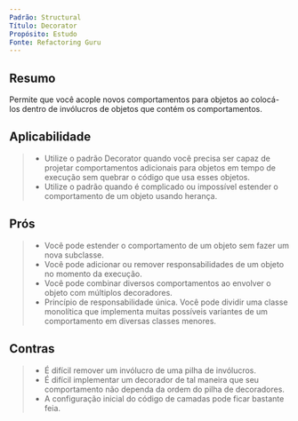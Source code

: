 ```yaml
---
Padrão: Structural
Título: Decorator
Propósito: Estudo
Fonte: Refactoring Guru
---
```


## Resumo
Permite que você acople novos comportamentos para objetos ao colocá-los dentro de invólucros de objetos que contém os comportamentos.

## Aplicabilidade
> * Utilize o padrão Decorator quando você precisa ser capaz de projetar comportamentos adicionais para objetos em tempo de execução sem quebrar o código que usa esses objetos.
> * Utilize o padrão quando é complicado ou impossível estender o comportamento de um objeto usando herança.

## Prós
> * Você pode estender o comportamento de um objeto sem fazer um nova subclasse.
> * Você pode adicionar ou remover responsabilidades de um objeto no momento da execução.
> * Você pode combinar diversos comportamentos ao envolver o objeto com múltiplos decoradores.
> * Princípio de responsabilidade única. Você pode dividir uma classe monolítica que implementa muitas possíveis variantes de um comportamento em diversas classes menores.

## Contras
> * É difícil remover um invólucro de uma pilha de invólucros.
> * É difícil implementar um decorador de tal maneira que seu comportamento não dependa da ordem do pilha de decoradores.
> * A configuração inicial do código de camadas pode ficar bastante feia.